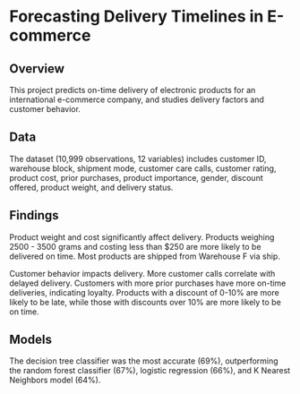# Forecasting Delivery Timelines in E-commerce

## Overview
This project predicts on-time delivery of electronic products for an international e-commerce company, and studies delivery factors and customer behavior.

## Data
The dataset (10,999 observations, 12 variables) includes customer ID, warehouse block, shipment mode, customer care calls, customer rating, product cost, prior purchases, product importance, gender, discount offered, product weight, and delivery status.

## Findings
Product weight and cost significantly affect delivery. Products weighing 2500 - 3500 grams and costing less than $250 are more likely to be delivered on time. Most products are shipped from Warehouse F via ship.

Customer behavior impacts delivery. More customer calls correlate with delayed delivery. Customers with more prior purchases have more on-time deliveries, indicating loyalty. Products with a discount of 0-10% are more likely to be late, while those with discounts over 10% are more likely to be on time.

## Models
The decision tree classifier was the most accurate (69%), outperforming the random forest classifier (67%), logistic regression (66%), and K Nearest Neighbors model (64%).
